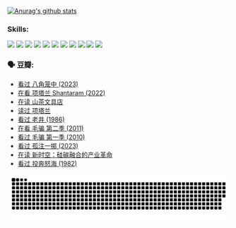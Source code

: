 
[![Anurag's github stats](https://github-readme-stats.vercel.app/api?username=w940853815)](https://github.com/anuraghazra/github-readme-stats)

### Skills:

<code><img height="32" src="https://cdn.jsdelivr.net/npm/simple-icons@v5/icons/python.svg"></code>
<code><img height="32" src="https://cdn.jsdelivr.net/npm/simple-icons@v5/icons/javascript.svg"></code>
<code><img height="32" src="https://cdn.jsdelivr.net/npm/simple-icons@v5/icons/django.svg"></code>
<code><img height="32" src="https://cdn.jsdelivr.net/npm/simple-icons@v5/icons/flask.svg"></code>
<code><img height="32" src="https://cdn.jsdelivr.net/npm/simple-icons@v5/icons/vuetify.svg"></code>
<code><img height="32" src="https://cdn.jsdelivr.net/npm/simple-icons@v5/icons/git.svg"></code>
<code><img height="32" src="https://cdn.jsdelivr.net/npm/simple-icons@v5/icons/docker.svg"></code>
<code><img height="32" src="https://cdn.jsdelivr.net/npm/simple-icons@v5/icons/postgresql.svg"></code>
<code><img height="32" src="https://cdn.jsdelivr.net/npm/simple-icons@v5/icons/elasticsearch.svg"></code>
<code><img height="32" src="https://cdn.jsdelivr.net/npm/simple-icons@v5/icons/macos.svg"></code>
<code><img height="32" src="https://cdn.jsdelivr.net/npm/simple-icons@v5/icons/linux.svg"></code>

### 🗣 豆瓣:

<!-- DOUBAN-ACTIVITIES:START -->
- [看过 八角笼中‎ (2023)](https://www.douban.com/people/136069238/status/4367541707/?_i=94729491)
- [在看 项塔兰 Shantaram‎ (2022)](https://www.douban.com/people/136069238/status/4365497032/?_i=94729491)
- [在读 山茶文具店](https://www.douban.com/people/136069238/status/4364620725/?_i=94729491)
- [读过 项塔兰](https://www.douban.com/people/136069238/status/4364620288/?_i=94729491)
- [看过 老井‎ (1986)](https://www.douban.com/people/136069238/status/4362366672/?_i=94729491)
- [在看 毛骗 第二季‎ (2011)](https://www.douban.com/people/136069238/status/4355752869/?_i=94729491)
- [看过 毛骗 第一季‎ (2010)](https://www.douban.com/people/136069238/status/4355752667/?_i=94729491)
- [看过 孤注一掷‎ (2023)](https://www.douban.com/people/136069238/status/4354774568/?_i=94729491)
- [在读 新时空：硅碳融合的产业革命](https://www.douban.com/people/136069238/status/4348545149/?_i=94729491)
- [看过 投奔怒海‎ (1982)](https://www.douban.com/people/136069238/status/4336696255/?_i=94729491)
<!-- DOUBAN-ACTIVITIES:END -->


![Snake animation](https://raw.githubusercontent.com/w940853815/w940853815/output/github-contribution-grid-snake.svg)

<!--
**w940853815/w940853815** is a ✨ _special_ ✨ repository because its `README.md` (this file) appears on your GitHub profile.

Here are some ideas to get you started:

- 🔭 I’m currently working on ...
- 🌱 I’m currently learning ...
- 👯 I’m looking to collaborate on ...
- 🤔 I’m looking for help with ...
- 💬 Ask me about ...
- 📫 How to reach me: ...
- 😄 Pronouns: ...
- ⚡ Fun fact: ...
-->
